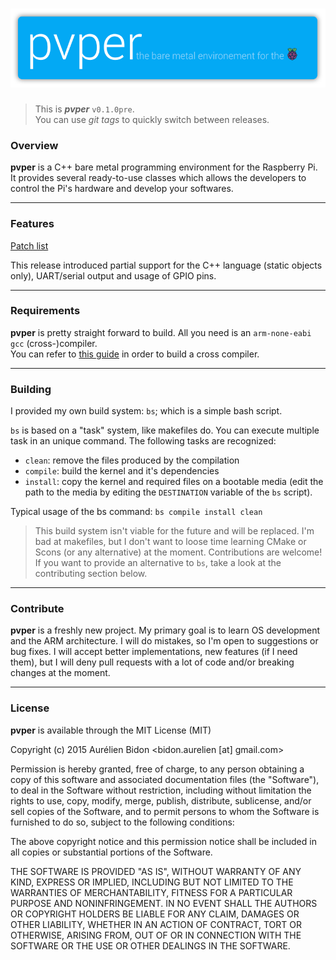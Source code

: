 ![pvper](https://raw.githubusercontent.com/abidon/pvper/master/docs/pvper-logo.png)
===

> This is ___pvper___ `v0.1.0pre`.  
> You can use *git tags* to quickly switch between releases.


### Overview

__pvper__ is a C++ bare metal programming environment for the Raspberry Pi. It provides several ready-to-use classes which allows the developers to control the Pi's hardware and develop your softwares.

---
### Features

[Patch list](https://raw.githubusercontent.com/abidon/pvper/master/docs/patch-list.txt)

This release introduced partial support for the C++ language (static objects only), UART/serial output and usage of GPIO pins.

---
### Requirements

__pvper__ is pretty straight forward to build. All you need is an `arm-none-eabi gcc` (cross-)compiler.  
You can refer to [this guide](http://wiki.osdev.org/GCC_Cross-Compiler) in order to build a cross compiler.

---
### Building

I provided my own build system: `bs`; which is a simple bash script.

`bs` is based on a "task" system, like makefiles do. You can execute multiple task in an unique command. The following tasks are recognized:

* `clean`: remove the files produced by the compilation
* `compile`: build the kernel and it's dependencies
* `install`: copy the kernel and required files on a bootable media (edit the path to the media by editing the `DESTINATION` variable of the `bs` script).

Typical usage of the bs command: `bs compile install clean`

> This build system isn't viable for the future and will be replaced.
> I'm bad at makefiles, but I don't want to loose time learning CMake or Scons (or any alternative) at the moment.
> Contributions are welcome! If you want to provide an alternative to `bs`, take a look at the contributing section below.

---
### Contribute

__pvper__ is a freshly new project. My primary goal is to learn OS development and the ARM architecture. I will do mistakes, so I'm open to suggestions or bug fixes. I will accept better implementations, new features (if I need them), but I will deny pull requests with a lot of code and/or breaking changes at the moment.

---
### License

__pvper__ is available through the MIT License (MIT)

Copyright (c) 2015 Aurélien Bidon &lt;bidon.aurelien [at] gmail.com&gt;

Permission is hereby granted, free of charge, to any person obtaining a copy
of this software and associated documentation files (the "Software"), to deal
in the Software without restriction, including without limitation the rights
to use, copy, modify, merge, publish, distribute, sublicense, and/or sell
copies of the Software, and to permit persons to whom the Software is
furnished to do so, subject to the following conditions:

The above copyright notice and this permission notice shall be included in
all copies or substantial portions of the Software.

THE SOFTWARE IS PROVIDED "AS IS", WITHOUT WARRANTY OF ANY KIND, EXPRESS OR
IMPLIED, INCLUDING BUT NOT LIMITED TO THE WARRANTIES OF MERCHANTABILITY,
FITNESS FOR A PARTICULAR PURPOSE AND NONINFRINGEMENT. IN NO EVENT SHALL THE
AUTHORS OR COPYRIGHT HOLDERS BE LIABLE FOR ANY CLAIM, DAMAGES OR OTHER
LIABILITY, WHETHER IN AN ACTION OF CONTRACT, TORT OR OTHERWISE, ARISING FROM,
OUT OF OR IN CONNECTION WITH THE SOFTWARE OR THE USE OR OTHER DEALINGS IN
THE SOFTWARE.